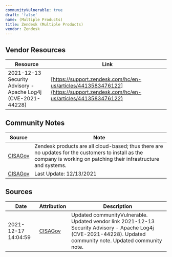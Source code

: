 ```yaml
---
communityVulnerable: true
draft: 'false'
name: (Multiple Products)
title: Zendesk (Multiple Products)
vendor: Zendesk
---
```


## Vendor Resources
| Resource | Link |
| --- | --- |
| 2021-12-13 Security Advisory - Apache Log4j (CVE-2021-44228) | [https://support.zendesk.com/hc/en-us/articles/4413583476122](https://support.zendesk.com/hc/en-us/articles/4413583476122) |


## Community Notes
| Source | Note |
| --- | --- |
| [CISAGov](https://raw.githubusercontent.com/cisagov/log4j-affected-db/develop/README.md) | Zendesk products are all cloud-based; thus there are no updates for the customers to install as the company is working on patching their infrastructure and systems. |
| [CISAGov](https://raw.githubusercontent.com/cisagov/log4j-affected-db/develop/README.md) | Last Update: 12/13/2021 |

## Sources
| Date | Attribution | Description |
| --- | --- | --- |
| 2021-12-17 14:04:59 | [CISAGov](https://raw.githubusercontent.com/cisagov/log4j-affected-db/develop/README.md) | Updated communityVulnerable. Updated vendor link 2021-12-13 Security Advisory - Apache Log4j (CVE-2021-44228). Updated community note. Updated community note.  |
